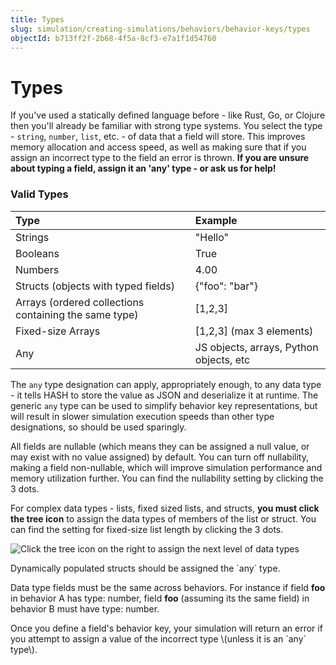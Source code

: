 ```yaml
---
title: Types
slug: simulation/creating-simulations/behaviors/behavior-keys/types
objectId: b713ff2f-2b68-4f5a-8cf3-e7a1f1d54760
---
```


# Types

If you've used a statically defined language before - like Rust, Go, or Clojure then you'll already be familiar with strong type systems. You select the type - `string`, `number`, `list`, etc. - of data that a field will store. This improves memory allocation and access speed, as well as making sure that if you assign an incorrect type to the field an error is thrown. **If you are unsure about typing a field, assign it an 'any' type - or ask us for help!**

### Valid Types

| Type | Example |
| :--- | :--- |
| Strings | "Hello" |
| Booleans | True |
| Numbers | 4.00 |
| Structs \(objects with typed fields\) | {"foo": "bar"} |
| Arrays \(ordered collections containing the same type\) | \[1,2,3\] |
| Fixed-size Arrays | \[1,2,3\] \(max 3 elements\) |
| Any | JS objects, arrays, Python objects, etc |

The `any` type designation can apply, appropriately enough, to any data type - it tells HASH to store the value as JSON and deserialize it at runtime. The generic `any` type can be used to simplify behavior key representations, but will result in slower simulation execution speeds than other type designations, so should be used sparingly.

All fields are nullable \(which means they can be assigned a null value, or may exist with no value assigned\) by default. You can turn off nullability, making a field non-nullable, which will improve simulation performance and memory utilization further. You can find the nullability setting by clicking the 3 dots.

For complex data types - lists, fixed sized lists, and structs, **you must click the tree icon** to assign the data types of members of the list or struct. You can find the setting for fixed-size list length by clicking the 3 dots. 

![Click the tree icon on the right to assign the next level of data types](https://cdn-us1.hash.ai/site/docs/screen-shot-2020-11-24-at-5.36.17-pm.png)

<Hint style="info">
Dynamically populated structs should be assigned the `any` type.
</Hint>

Data type fields must be the same across behaviors. For instance if field **foo** in behavior A has type: number, field **foo** \(assuming its the same field\) in behavior B must have type: number.

<Hint style="warning">
Once you define a field's behavior key, your simulation will return an error if you attempt to assign a value of the incorrect type \(unless it is an `any` type\).
</Hint>

